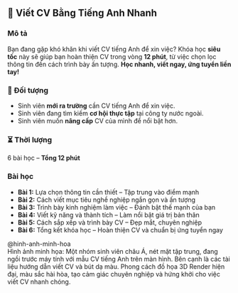 ## 📌 Viết CV Bằng Tiếng Anh Nhanh  

### Mô tả  
Bạn đang gặp khó khăn khi viết CV tiếng Anh để xin việc? Khóa học **siêu tốc** này sẽ giúp bạn hoàn thiện CV trong vòng **12 phút**, từ việc chọn lọc thông tin đến cách trình bày ấn tượng. **Học nhanh, viết ngay, ứng tuyển liền tay!**  

### 🎯 Đối tượng  
- Sinh viên **mới ra trường** cần CV tiếng Anh để xin việc.  
- Sinh viên đang tìm kiếm **cơ hội thực tập** tại công ty nước ngoài.  
- Sinh viên muốn **nâng cấp** CV của mình để nổi bật hơn.  

### ⏳ Thời lượng  
6 bài học – **Tổng 12 phút**  

### Bài học  
- **Bài 1:** Lựa chọn thông tin cần thiết – Tập trung vào điểm mạnh  
- **Bài 2:** Cách viết mục tiêu nghề nghiệp ngắn gọn và ấn tượng  
- **Bài 3:** Trình bày kinh nghiệm làm việc – Đánh bật thế mạnh của bạn  
- **Bài 4:** Viết kỹ năng và thành tích – Làm nổi bật giá trị bản thân  
- **Bài 5:** Cách sắp xếp và trình bày CV – Đẹp mắt, chuyên nghiệp  
- **Bài 6:** Tổng kết khóa học – Hoàn thiện CV và chuẩn bị ứng tuyển ngay  

@hinh-anh-minh-hoa  
Hình ảnh minh họa: Một nhóm sinh viên châu Á, nét mặt tập trung, đang ngồi trước máy tính với mẫu CV tiếng Anh trên màn hình. Bên cạnh là các tài liệu hướng dẫn viết CV và bút dạ màu. Phong cách đồ họa 3D Render hiện đại, màu sắc hài hòa, tạo cảm giác chuyên nghiệp và hứng khởi cho việc viết CV nhanh chóng.